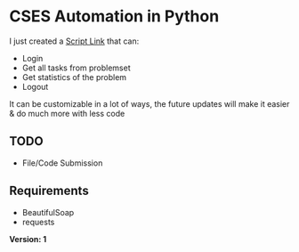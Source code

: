 # CSES Automation in Python
I just created a [Script Link](/cses.py) that can:
- Login
- Get all tasks from problemset
- Get statistics of the problem
- Logout

It can be customizable in a lot of ways, the future updates will make it easier & do much more with less code

## TODO
- File/Code Submission

## Requirements
- BeautifulSoap
- requests


**Version: 1**
